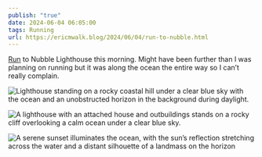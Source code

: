 ```yaml
---
publish: "true"
date: 2024-06-04 06:05:00
tags: Running
url: https://ericmwalk.blog/2024/06/04/run-to-nubble.html
---
```


[Run](https://strava.com/activities/11570030017) to Nubble Lighthouse this morning. Might have been further than I was planning on running but it was along the ocean the entire way so I can’t really complain.

![Lighthouse standing on a rocky coastal hill under a clear blue sky with the ocean and an unobstructed horizon in the background during daylight.](https://ericmwalk.blog/uploads/2024/img-0172.jpeg)

![A lighthouse with an attached house and outbuildings stands on a rocky cliff overlooking a calm ocean under a clear blue sky.](https://ericmwalk.blog/uploads/2024/img-0178.jpeg)

![A serene sunset illuminates the ocean, with the sun’s reflection stretching across the water and a distant silhouette of a landmass on the horizon](https://ericmwalk.blog/uploads/2024/img-0170.jpeg)